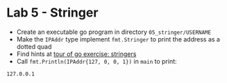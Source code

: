# Lab 5 - Stringer

- Create an executable go program in directory `05_stringer/USERNAME`
- Make the `IPAddr` type implement `fmt.Stringer` to print the address as a dotted quad
- Find hints at [tour of go exercise: stringers](https://tour.golang.org/methods/18)
- Call `fmt.Println(IPAddr{127, 0, 0, 1})` in `main` to print:

```
127.0.0.1
```
